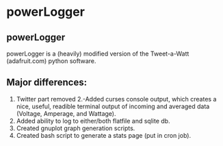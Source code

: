 powerLogger
====

powerLogger
----
powerLogger is a (heavily) modified version of the Tweet-a-Watt
(adafruit.com) python software.

Major differences:
----
1. Twitter part removed
2.-Added curses console output, which creates a nice, useful,
 readible terminal output of incoming and averaged data
(Voltage, Amperage, and Wattage).
3. Added ability to log to either/both flatfile and sqlite db.
4. Created gnuplot graph generation scripts.
5. Created bash script to generate a stats page (put in cron job).


